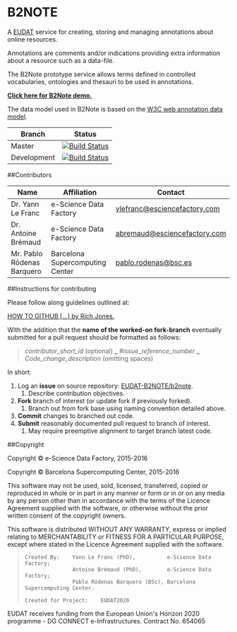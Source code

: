 B2NOTE
======

A [EUDAT](https://www.eudat.eu) service for creating, storing and managing annotations about online resources.

Annotations are comments and/or indications providing extra information about a resource such as a data-file.

The B2Note prototype service allows terms defined in controlled vocabularies, ontologies and thesauri to be used in annotations.

<b>[Click here for B2Note demo.](https://b2note.bsc.es/devel)</b>

The data model used in B2Note is based on the [W3C web annotation data model](http://www.w3.org/TR/annotation-model/).

 Branch | Status
-----|-----
Master | [![Build Status](https://travis-ci.org/PabloRodenas/b2note.svg?branch=master)](https://travis-ci.org/EUDAT-B2NOTE/b2note)
Development | [![Build Status](https://travis-ci.org/PabloRodenas/b2note.svg?branch=development)](https://travis-ci.org/EUDAT-B2NOTE/b2note)


##Contributors

 Name  |  Affiliation | Contact
-------|-------|-------
Dr. Yann Le Franc   | e-Science Data Factory | ylefranc@esciencefactory.com
Dr. Antoine Brémaud | e-Science Data Factory | [abremaud@esciencefactory.com](mailto:abremaud@esciencefactory.com)
Mr. Pablo Ródenas Barquero | Barcelona Supercomputing Center | pablo.rodenas@bsc.es


##Instructions for contributing

Please follow along guidelines outlined at:

[HOW TO GITHUB [...] by Rich Jones.](https://gun.io/blog/how-to-github-fork-branch-and-pull-request/)

With the addition that the **name of the worked-on fork-branch** eventually submitted for a pull request should be formatted as follows:

> _contributor_short_id_ (optional) **_** _#issue_reference_number_ **_** _Code_change_description_ (omitting spaces)

In short:

1. Log an **issue** on source repository: [EUDAT-B2NOTE/b2note](https://github.com/EUDAT-B2NOTE/b2note/issues/new).
    1. Describe contribution objectives.
2. **Fork** branch of interest (or update fork if previously forked).
    1. Branch out from fork base using naming convention detailed above.
3. **Commit** changes to branched out code.
4. **Submit** reasonably documented pull request to branch of interest.
    1. May require preemptive alignment to target branch latest code.


##Copyright

Copyright © e-Science Data Factory, 2015-2016

Copyright © Barcelona Supercomputing Center, 2015-2016


This software may not be used, sold, licensed, transferred, copied or reproduced in whole or in part in any manner or form or in or on any media by any person other than in accordance with the terms of the Licence Agreement supplied with the software, or otherwise without the prior written consent of the copyright owners.

This software is distributed WITHOUT ANY WARRANTY, express or implied relating to MERCHANTABILITY or FITNESS FOR A PARTICULAR PURPOSE, except where stated in the Licence Agreement supplied with the software.

>     Created By:    Yann Le Franc (PhD),          e-Science Data Factory;
>                    Antoine Brémaud (PhD),        e-Science Data Factory;
>                    Pablo Ródenas Barquero (BSc), Barcelona Supercomputing Center.
>
>     Created for Project:    EUDAT2020

EUDAT receives funding from the European Union's Horizon 2020 programme - DG CONNECT e-Infrastructures. Contract No. 654065
